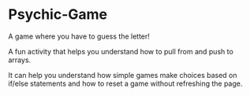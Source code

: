 # Psychic-Game
A game where you have to guess the letter!

A fun activity that helps you understand how to pull from and push to arrays.

It can help you understand how simple games make choices based on if/else statements and how to reset a game without refreshing the page.

